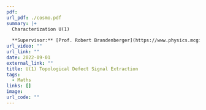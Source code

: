 ```yaml
---
pdf: 
url_pdf: ./cosmo.pdf
summary: |+
  Characterization U(1)
  
  **Supervisor:** [Prof. Robert Brandenberger](https://www.physics.mcgill.ca/~rhb/).
url_video: ""
url_link: ""
date: 2022-09-01
external_link: ""
title: U(1) Topological Defect Signal Extraction
tags:
  - Maths
links: []
image: 
url_code: ""
---
```

